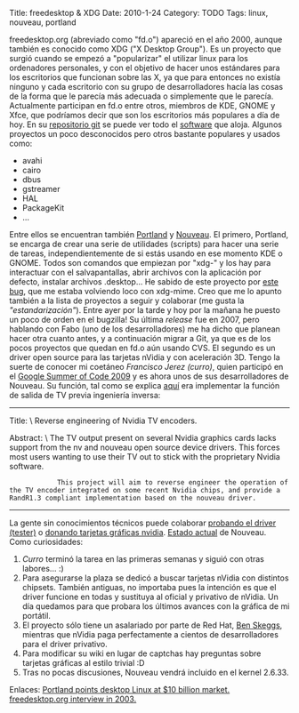 Title: freedesktop & XDG
Date: 2010-1-24
Category: TODO
Tags: linux, nouveau, portland

freedesktop.org (abreviado como "fd.o") apareció en el año 2000, aunque también es conocido como XDG ("X Desktop Group"). Es un proyecto que
surgió cuando se empezó a "popularizar" el utilizar linux para los ordenadores personales, y con el objetivo de hacer unos estándares para
los escritorios que funcionan sobre las X, ya que para entonces no existía ninguno y cada escritorio con su grupo de desarrolladores hacía
las cosas de la forma que le parecía más adecuada o simplemente que le parecía. Actualmente participan en fd.o entre otros, miembros de KDE,
GNOME y Xfce, que podríamos decir que son los escritorios más populares a día de hoy. En su [repositorio git](http://cgit.freedesktop.org/)
se puede ver todo el [software](http://freedesktop.org/wiki/Software) que aloja. Algunos proyectos un poco desconocidos pero otros bastante
populares y usados como:

-   avahi
-   cairo
-   dbus
-   gstreamer
-   HAL
-   PackageKit
-   ...

Entre ellos se encuentran también [Portland](http://portland.freedesktop.org/wiki/) y [Nouveau](http://nouveau.freedesktop.org/). El
primero, Portland, se encarga de crear una serie de utilidades (scripts) para hacer una serie de tareas, independientemente de si estás
usando en ese momento KDE o GNOME. Todos son comandos que empiezan por "xdg-" y los hay para interactuar con el salvapantallas, abrir
archivos con la aplicación por defecto, instalar archivos .desktop... He sabido de este proyecto por [este
bug](http://bugs.freedesktop.org/show_bug.cgi?id=15828), que me estaba volviendo loco con xdg-mime. Creo que me lo apunto también a la lista
de proyectos a seguir y colaborar (me gusta la *"estandarización"*). Entre ayer por la tarde y hoy por la mañana he puesto un poco de orden
en el bugzilla! Su última *release* fue en 2007, pero hablando con Fabo (uno de los desarrolladores) me ha dicho que planean hacer otra
cuanto antes, y a continuación migrar a Git, ya que es de los pocos proyectos que quedan en fd.o aún usando CVS. El segundo es un driver
open source para las tarjetas nVidia y con aceleración 3D. Tengo la suerte de conocer mi coetáneo *Francisco Jerez (curro)*, quien participó
en el [Google Summer of Code 2009](http://code.google.com/soc) y es ahora unos de sus desarrolladores de Nouveau. Su función, tal como se
explica [aquí](http://socghop.appspot.com/gsoc/student_project/show/google/gsoc2009/xorg/t124025016929) era implementar la función de salida
de TV previa ingeniería inversa:

  ------------- ------------------------------------------------------------------------------------------------------------------------------------------------------------------------------------------------------------------------------
  Title: \      Reverse engineering of Nvidia TV encoders.   
                

  Abstract: \   The TV output present on several Nvidia graphics cards lacks support from the nv and nouveau open source device drivers. This forces most users wanting to use their TV out to stick with the proprietary Nvidia software.   
                  
                This project will aim to reverse engineer the operation of the TV encoder integrated on some recent Nvidia chips, and provide a RandR1.3 compliant implementation based on the nouveau driver.   
                
  ------------- ------------------------------------------------------------------------------------------------------------------------------------------------------------------------------------------------------------------------------

La gente sin conocimientos técnicos puede colaborar [probando el driver (tester)](http://nouveau.freedesktop.org/wiki/TestersWanted) o
[donando tarjetas gráficas nvidia](http://nouveau.freedesktop.org/wiki/HardwareDonations). [Estado
actual](http://nouveau.freedesktop.org/wiki/FeatureMatrix) de Nouveau. Como curiosidades:

1.  *Curro* terminó la tarea en las primeras semanas y siguió con otras labores... :)
2.  Para asegurarse la plaza se dedicó a buscar tarjetas nVidia con distintos chipsets. También antiguas, no importaba pues la intención es
    que el driver funcione en todas y sustituya al oficial y privativo de nVidia. Un día quedamos para que probara los últimos avances con
    la gráfica de mi portátil.
3.  El proyecto sólo tiene un asalariado por parte de Red Hat, [Ben Skeggs](http://skeggsb.livejournal.com/), mientras que nVidia paga
    perfectamente a cientos de desarrolladores para el driver privativo.
4.  Para modificar su wiki en lugar de captchas hay preguntas sobre tarjetas gráficas al estilo trivial :D
5.  Tras no pocas discusiones, Nouveau vendrá incluido en el kernel 2.6.33.

Enlaces: [Portland points desktop Linux at $10 billion market.](http://desktoplinux.com/news/NS7435528984.html) [freedesktop.org interview
in 2003.](http://www.osnews.com/story/5215/The_Big_freedesktop_org_Interview) [](/content/freedesktop-xdg)
